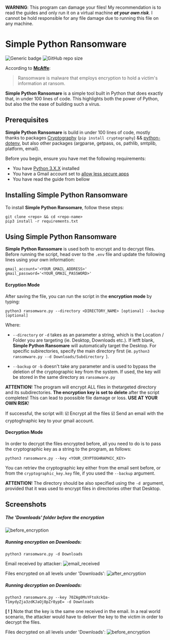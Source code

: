 **WARNING**: This program can damage your files! My recommendation is to read the guides and only run it on a virtual machine ***at your own risk***. I cannot be hold responsible for any file damage due to running this file on any machine.

# Simple Python Ransomware
![Generic badge](https://img.shields.io/badge/Version-1.0.0-RED.svg)
![GitHub repo size](https://img.shields.io/github/repo-size/mihneamanolache/Simple-Python-Ransomware)

According to [**McAffe**](https://www.mcafee.com/enterprise/en-us/security-awareness/ransomware.html#:~:text=Ransomware%20is%20malware%20that%20employs,a%20victim's%20information%20at%20ransom.&text=A%20ransom%20is%20then%20demanded,quickly%20paralyze%20an%20entire%20organization. "McAffe"):
> Ransomware is malware that employs encryption to hold a victim's information at ransom. 

**Simple Python Ransomare** is a simple tool built in Python that does exactly that, in under 100 lines of code. This highlights both the power of Python, but also the the ease of building such a virus.

## Prerequisites
**Simple Python Ransomare** is build in under 100 lines of code, mostly thanks to packages [Cryptography](https://cryptography.io/en/latest/ "cryptography") (`pip install cryptography`) && [python-dotenv](https://github.com/theskumar/python-dotenv "python-dotenv"), but also other packages (argparse, getpass, os, pathlib, smtplib, platform, email).

Before you begin, ensure you have met the following requirements:
* You have [Python 3.X.X](https://www.python.org/downloads/ "Python 3.X.X") installed
* You have a Gmail account set to [allow less secure apps](https://support.google.com/accounts/answer/6010255?hl=en "allow less secure apps")
* You have read the guide from bellow

## Installing Simple Python Ransomware
To install **Simple Python Ransomare**, follow these steps:
```
git clone <repo> && cd <repo-name>
pip3 install -r requirements.txt
```
## Using Simple Python Ransomware
**Simple Python Ransomare** is used both to encrypt and to decrypt files. Before running the script, head over to the `.env` file and update the following lines using your own information:
```
gmail_account='<YOUR_GMAIL_ADDRESS>'
gmail_password='<YOUR_GMAIL_PASSWORD>'
```
#### Ecryption Mode
After saving the file, you can run the script in the **encryption mode** by typing:
```
python3 ransomware.py --directory <DIRECTORY_NAME> [optional] --backup [optional]
```
Where:
* `--directory` or `-d` takes as an parameter a string, which is the Location / Folder you are targeting (ie. Desktop, Downloads etc.). If letft blank, **Simple Python Ransomare** will automatically target the Desktop. For specific subirectories, specify the main directory first (ie. `python3 ransomware.py --d Downloads/Subdirectory `).

* `--backup` or `-b` doesn't take any parameter and is used to bypass the deletion of the cryptographic key from the system. If used, the key will be stored in the same directory as `ransomware.py`

**ATTENTION**! The program will encrypt ALL files in thetargeted directory and its subdirectories. **The encryption key is set to delete** after the script completes! This can lead to poossible file damage or loss. **USE AT YOUR OWN RISK**!

If successful, the script will:
:ballot_box_with_check: Encrypt all the files 
:ballot_box_with_check: Send an email with the cryptoghraphic key to your gmail account.

#### Decryption Mode
In order to decrypt the files encrypted before, all you need to do is to pass the cryptographic key as a string to the program, as follows:
```
python3 ransomware.py --key <YOUR_CRYPTOGHRAPHIC_KEY>
```
You can retriev the cryptographic key either from the email sent before, or from the `cryptographic_key.key` file, if you used the `--backup` argument.

**ATTENTION**! The directory should be also specified using the `-d `argument, provided that it was used to encrypt files in directories other that Desktop.

## Screenshots
##### The 'Downloads' folder before the encryption
![before_encryption](https://user-images.githubusercontent.com/43548656/152325073-a56f5b26-be40-4719-8fa6-254ca941d04c.gif)
#####  Running encryption on Downloads:
```
python3 ransomware.py -d Downloads  
```
Email received by attacker:
![email_received](https://user-images.githubusercontent.com/43548656/152325898-8f57e21e-39ca-42d5-a209-3bc841caf57f.png)

Files encrypted on all levels under 'Downloads':
![after_encryption](https://user-images.githubusercontent.com/43548656/152326088-6f26a1ac-402d-4200-9e51-f30d06473b7a.gif)

#####  Running decryption on Downloads:
```
python3 ransomware.py --key 70ZAg0MsYFtoXckQa-T1mydyZja3zdKJaOj8pZr8ypE= -d Downloads
```
**[ ! ]** Note that the key is the same one received in the email. In a real world scenario, the attacker would have to deliver the key to the victim in order to decrypt the files.

Files decrypted on all levels under 'Downloads':
![before_encryption](https://user-images.githubusercontent.com/43548656/152325073-a56f5b26-be40-4719-8fa6-254ca941d04c.gif)
